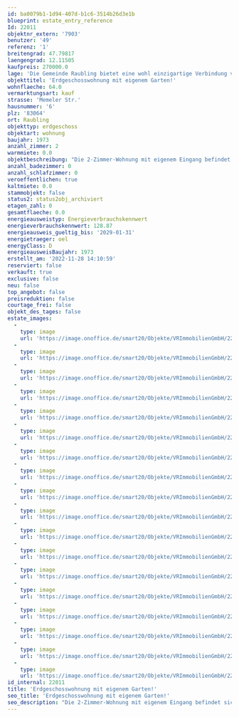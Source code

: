 ```yaml
---
id: ba0079b1-1d94-407d-b1c6-3514b26d3e1b
blueprint: estate_entry_reference
Id: 22011
objektnr_extern: '7903'
benutzer: '49'
referenz: '1'
breitengrad: 47.79817
laengengrad: 12.11505
kaufpreis: 270000.0
lage: 'Die Gemeinde Raubling bietet eine wohl einzigartige Verbindung von Infrastruktur und Freizeitwert. Vom Kindergarten bis zum Gymnasium, vom Bäcker bis zu zahlreichen SB-Märkten ist Raubling lückenlos ausgestattet. Alle diese Einrichtungen und Geschäfte sowie Ärzte, Apotheken, Gasthöfe und Cafés liegen auf engstem Raum beieinander. Die kurze Entfernung zur Bushaltestelle, zum Bahnhof Raubling (Kufstein-Rosenheim-München) oder zur Autobahn (München-Salzburg und München-Innsbruck) ist ideal.'
objekttitel: 'Erdgeschosswohnung mit eigenem Garten!'
wohnflaeche: 64.0
vermarktungsart: kauf
strasse: 'Memeler Str.'
hausnummer: '6'
plz: '83064'
ort: Raubling
objekttyp: erdgeschoss
objektart: wohnung
baujahr: 1973
anzahl_zimmer: 2
warmmiete: 0.0
objektbeschreibung: "Die 2-Zimmer-Wohnung mit eigenem Eingang befindet sich im Erdgeschoss des 1973 erbauten Wohngebäudes in ruhiger Wohnlage in Raubling.\r\nDas Bad wurde 2015 erneuert. \r\nVom zentralen Flur erreichen Sie das Schlafzimmer, das Tageslichtbad mit Dusche und Waschmaschinenanschluss, die Küche, sowie das große Wohnzimmer.\r\nVom Wohnbereich haben Sie Zugang zur Südterrasse und dem privaten Gartenanteil.\r\nDie verbaute Einbauküche inkl. Elektrogeräte verbleibt in der Wohnung.\r\n\r\nIm Kaufpreis ist bereits ein Tiefgaragenstellplatz enthalten.\r\nGenügend Abstellmöglichkeiten finden Sie außerdem im dazugehörigen Kellerabteil.\r\n\r\nDas Hausgeld beträgt derzeit 336 € monatlich, davon sind ca. 183 € auf den Mieter umlagefähig.\r\nDie Wohnung ist beziehbar nach Vereinbarung."
anzahl_badezimmer: 0
anzahl_schlafzimmer: 0
veroeffentlichen: true
kaltmiete: 0.0
stammobjekt: false
status2: status2obj_archiviert
etagen_zahl: 0
gesamtflaeche: 0.0
energieausweistyp: Energieverbrauchskennwert
energieverbrauchskennwert: 128.87
energieausweis_gueltig_bis: '2029-01-31'
energietraeger: oel
energyClass: D
energieausweisBaujahr: 1973
erstellt_am: '2022-11-28 14:10:59'
reserviert: false
verkauft: true
exclusive: false
neu: false
top_angebot: false
preisreduktion: false
courtage_frei: false
objekt_des_tages: false
estate_images:
  -
    type: image
    url: 'https://image.onoffice.de/smart20/Objekte/VRImmobilienGmbH/22011/4b38003b-7ca0-4ead-a6d0-4d8cebb62783.jpg'
  -
    type: image
    url: 'https://image.onoffice.de/smart20/Objekte/VRImmobilienGmbH/22011/981690fc-83b3-4146-9bac-63f4f889168e.jpg'
  -
    type: image
    url: 'https://image.onoffice.de/smart20/Objekte/VRImmobilienGmbH/22011/db9c3e0d-76a3-45b4-8c1b-78381badd80e.jpg'
  -
    type: image
    url: 'https://image.onoffice.de/smart20/Objekte/VRImmobilienGmbH/22011/2925fee3-6fb5-471a-a842-fedd28d08702.jpg'
  -
    type: image
    url: 'https://image.onoffice.de/smart20/Objekte/VRImmobilienGmbH/22011/869018f5-d36a-418c-b4c8-8d85c563deb5.jpg'
  -
    type: image
    url: 'https://image.onoffice.de/smart20/Objekte/VRImmobilienGmbH/22011/d48c3b54-1141-497a-bdd5-1881c9920b94.jpg'
  -
    type: image
    url: 'https://image.onoffice.de/smart20/Objekte/VRImmobilienGmbH/22011/e3c26951-68f6-4bb7-af90-025c2dadebe0.jpg'
  -
    type: image
    url: 'https://image.onoffice.de/smart20/Objekte/VRImmobilienGmbH/22011/0f0eeb05-fd15-4611-9ed9-3d3e0beabf79.jpg'
  -
    type: image
    url: 'https://image.onoffice.de/smart20/Objekte/VRImmobilienGmbH/22011/ad6ad8d8-99d8-4a6d-9d68-0582c2f4b8d7.jpg'
  -
    type: image
    url: 'https://image.onoffice.de/smart20/Objekte/VRImmobilienGmbH/22011/80b10746-4cfd-477b-a1a8-1e4a6d58361e.jpg'
  -
    type: image
    url: 'https://image.onoffice.de/smart20/Objekte/VRImmobilienGmbH/22011/5ac4ce30-3165-45df-a5bc-559b458055e3.jpg'
  -
    type: image
    url: 'https://image.onoffice.de/smart20/Objekte/VRImmobilienGmbH/22011/f8ad1d43-5442-4abe-8153-ff61f9a6cc67.jpg'
  -
    type: image
    url: 'https://image.onoffice.de/smart20/Objekte/VRImmobilienGmbH/22011/282e8697-563d-4f13-b350-bacdf23debaa.jpg'
  -
    type: image
    url: 'https://image.onoffice.de/smart20/Objekte/VRImmobilienGmbH/22011/d8539b2a-8b5d-48e4-9e33-c929cd97871b.jpg'
  -
    type: image
    url: 'https://image.onoffice.de/smart20/Objekte/VRImmobilienGmbH/22011/441983f6-5fc2-4a88-8d48-7f3516b7a856.jpg'
  -
    type: image
    url: 'https://image.onoffice.de/smart20/Objekte/VRImmobilienGmbH/22011/ecbd6a11-ccc3-405c-af04-ffa07ed5bbe0.jpg'
  -
    type: image
    url: 'https://image.onoffice.de/smart20/Objekte/VRImmobilienGmbH/22011/6776eab4-6bee-4111-964e-ef7f54f9e965.jpg'
  -
    type: image
    url: 'https://image.onoffice.de/smart20/Objekte/VRImmobilienGmbH/22011/0ff6035f-b9eb-4b4e-bc75-0c3f00311cd2.jpg'
id_internal: 22011
title: 'Erdgeschosswohnung mit eigenem Garten!'
seo_title: 'Erdgeschosswohnung mit eigenem Garten!'
seo_description: "Die 2-Zimmer-Wohnung mit eigenem Eingang befindet sich im Erdgeschoss des 1973 erbauten Wohngebäudes in ruhiger Wohnlage in Raubling.\r\nDas Bad wurde 2015 erneu"
---
```

